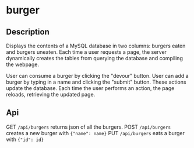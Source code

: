 # burger
## Description
Displays the contents of a MySQL database in two columns: burgers eaten and burgers uneaten. Each time a user requests a page, the server dynamically creates the tables from querying the database and compiling the webpage.

User can consume a burger by clicking the "devour" button. User can add a burger by typing in a name and clicking the "submit" button. These actions update the database. Each time the user performs an action, the page reloads, retrieving the updated page.

## Api
GET `/api/burgers` returns json of all the burgers.
POST `/api/burgers` creates a new burger with `{"name": name}`
PUT `/api/burgers` eats a burger with `{"id": id}`

